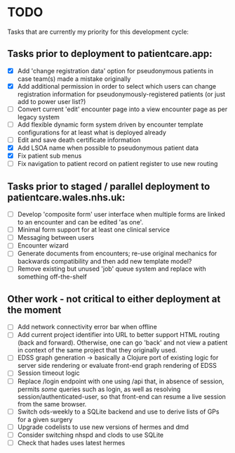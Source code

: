 # TODO

Tasks that are currently my priority for this development cycle:

## Tasks prior to deployment to patientcare.app:

* [x] Add 'change registration data' option for pseudonymous patients in case team(s) made a mistake originally
* [x] Add additional permission in order to select which users can change registration information for pseudonymously-registered patients (or just add to power user list?)
* [ ] Convert current 'edit' encounter page into a view encounter page as per legacy system
* [ ] Add flexible dynamic form system driven by encounter template configurations for at least what is deployed already
* [ ] Edit and save death certificate information
* [x] Add LSOA name when possible to pseudonymous patient data
* [x] Fix patient sub menus
* [ ] Fix navigation to patient record on patient register to use new routing 

## Tasks prior to staged / parallel deployment to patientcare.wales.nhs.uk:

* [ ] Develop 'composite form' user interface when multiple forms are linked to an encounter and can be edited 'as one'.
* [ ] Minimal form support for at least one clinical service 
* [ ] Messaging between users
* [ ] Encounter wizard
* [ ] Generate documents from encounters; re-use original mechanics for backwards compatibility and then add new template model?
* [ ] Remove existing but unused 'job' queue system and replace with something off-the-shelf 

## Other work - not critical to either deployment at the moment

* [ ] Add network connectivity error bar when offline
* [ ] Add current project identifier into URL to better support HTML routing (back and forward). Otherwise, one can go 
'back' and not view a patient in context of the same project that they originally used.
* [ ] EDSS graph generation -> basically a Clojure port of existing logic for server side rendering or evaluate front-end graph rendering of EDSS
* [ ] Session timeout logic
* [ ] Replace /login endpoint with one using /api that, in absence of session, permits *some* queries such as login, as well as resolving session/authenticated-user, 
so that front-end can resume a live session from the same browser.
* [ ] Switch ods-weekly to a SQLite backend and use to derive lists of GPs for a given surgery
* [ ] Upgrade codelists to use new versions of hermes and dmd
* [ ] Consider switching nhspd and clods to use SQLite
* [ ] Check that hades uses latest hermes